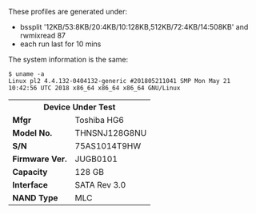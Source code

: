 These profiles are generated under:

- bssplit '12KB/53:8KB/20:4KB/10:128KB,512KB/72:4KB/14:508KB' and rwmixread 87
- each run last for 10 mins


The system information is the same:

```
$ uname -a
Linux pl2 4.4.132-0404132-generic #201805211041 SMP Mon May 21 10:42:56 UTC 2018 x86_64 x86_64 x86_64 GNU/Linux
```

<table>
  <tr>
    <th colspan="2"><b>Device Under Test</b></th>
  </tr>
  <tr>
    <td><b>Mfgr</b></td>
    <td>Toshiba HG6</td>
  </tr>
  <tr>
    <td><b>Model No.</b></td>
    <td>THNSNJ128G8NU</td>
  </tr>
  <tr>
    <td><b>S/N</b></td>
    <td>75AS1014T9HW</td>
  </tr>
  <tr>
    <td><b>Firmware Ver.</b></td>
    <td>JUGB0101</td>
  </tr>
  <tr>
    <td><b>Capacity</b></td>
    <td>128 GB</td>
  </tr>
  <tr>
    <td><b>Interface</b></td>
    <td>SATA Rev 3.0<br></td>
  </tr>
  <tr>
    <td><b>NAND Type</b></td>
    <td>MLC</td>
  </tr>
</table>
